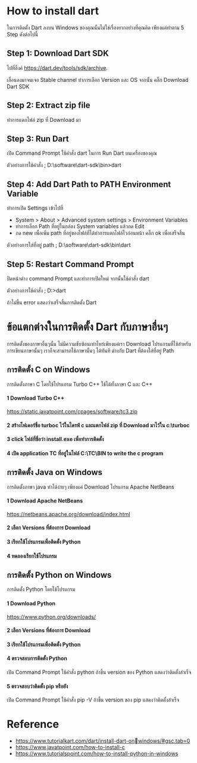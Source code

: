 # How to install dart
ในการติดตั้ง Dart ลงบน Windows ของคุณนั้นไม่ใช่เรื่องยากอย่างที่คุณคิด เพียงแค่ทำตาม 5 Step ดังต่อไปนี้
## Step 1: Download Dart SDK
ไปที่ลิ้งค์ https://dart.dev/tools/sdk/archive.

เลื่อนลงมาจนเจอ Stable channel ทำการเลือก Version และ OS จากนั้น คลิ๊ก Download Dart SDK
## Step 2: Extract zip file
ทำการแตกไฟล์ zip ที่ Download มา
## Step 3: Run Dart
เปิด Command Prompt ใช้คำสั่ง dart ในการ Run Dart บนเครื่องของคุณ

ตัวอย่างการใช้คำสั่ง ; D:\software\dart-sdk\bin>dart
## Step 4: Add Dart Path to PATH Environment Variable
ทำการเปิด Settings เข้าไปที่

- System > About > Advanced system settings > Environment Variables
- ทำการเลือก Path ที่อยู่ในกล่อง System variables แล้วกด Edit
- กด new เพื่อเพิ่ม path ที่อยู่ของไฟล์ที่ได้ทำการแตกไฟล์ไวก่อนหน้า คลิ๊ก ok เพื่อเสร็จสิ้น

ตัวอย่างการใส่ที่อยู่ path ; D:\software\dart-sdk\bin\dart
## Step 5: Restart Command Prompt
ปิดหน้าต่าง command Prompt และทำการเปิดใหม่ จากนั้นใช้คำสั่ง dart

ตัวอย่างการใช้คำสั่ง ; D:\>dart

ถ้าไม่ขึ้น error แสดงว่าเสร็จสิ้นการติดตั้ง Dart
# ข้อแตกต่างในการติดตั้ง Dart กับภาษาอื่นๆ
การติดตั้งของภาษาอื่นๆนั้น ไม่มีความซับซ้อนเท่าไหร่เพียงแค่เรา Download โปรแกรมที่ใช้สำหรับการเขียนภาษานั้นๆ เราก็จะสามารถใช้ภาษานั้นๆ ได้ทันที ต่างกับ Dart ที่ต้องใส่ที่อยู่ Path
## การติดตั้ง C on Windows
การติดตั้งภาษา C โดยใช้โปรแกรม Turbo C++ ใช้ได้ทั้งภาษา C และ C++
#### 1 Download Turbo C++
https://static.javatpoint.com/cpages/software/tc3.zip
#### 2 สร้างโฟเดอร์ชื่อ turboc ไว้ในไดรฟ์ c และแตกไฟล์ zip ที่ Download มาไว้ใน c:\turboc
#### 3 click ไฟล์ที่ชื่อว่า install.exe เพื่อทำการติดตั้ง
#### 4 เปิด application TC ที่อยู่ในไฟล์ C:\TC\BIN to write the c program
## การติดตั้ง Java on Windows
การติดตั้งภาษา java ทำได้ง่ายๆ เพียงแค่ Download โปรแกรม Apache NetBeans
#### 1 Download Apache NetBeans
https://netbeans.apache.org/download/index.html
#### 2 เลือก Versions ที่ต้องการ Download
#### 3 เรียกใช้โปรแกรมเพื่อติดตั้ง Python
#### 4 ทดลองเรียกใช้โปรแกรม

## การติดตั้ง Python on Windows
การติดตั้ง Python โดยใช้โปรแกรม 
#### 1 Download Python
https://www.python.org/downloads/
#### 2 เลือก Versions ที่ต้องการ Download
#### 3 เรียกใช้โปรแกรมเพื่อติดตั้ง Python
#### 4 ตรวจสอบการติดตั้ง Python
เปิด Command Prompt ใช้คำสั่ง python ถ้าขึ้น version ของ Python แสดงว่าติดตั้งสำเร็จ
#### 5 ตรวจสอบว่าติดตั้ง pip หรือยัง
เปิด Command Prompt ใช้คำสั่ง pip -V ถ้าขึ้น version ของ pip แสดงว่าติดตั้งสำเร็จ
# Reference
- https://www.tutorialkart.com/dart/install-dart-onwindows/#gsc.tab=0
- https://www.javatpoint.com/how-to-install-c
- https://www.tutorialspoint.com/how-to-install-python-in-windows
